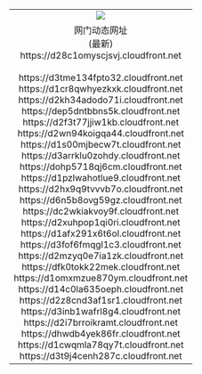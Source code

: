 ﻿<table>
  <tr></tr>
  <tr><td colspan=2 align=center><img src="https://d28c1omyscjsvj.cloudfront.net/Up/oGate.jpg" /></td></tr>
  <tr><td colspan=2 align=center>网门动态网址<br/>(最新)
<br>https://d28c1omyscjsvj.cloudfront.net
<br/>
<br>https://d3tme134fpto32.cloudfront.net
<br>https://d1cr8qwhyezkxk.cloudfront.net
<br>https://d2kh34adodo71i.cloudfront.net
<br>https://dep5dntbbns5k.cloudfront.net
<br>https://d2f3t77jjiw1kb.cloudfront.net
<br>https://d2wn94koigqa44.cloudfront.net
<br>https://d1s00mjbecw7t.cloudfront.net
<br>https://d3arrklu0zohdy.cloudfront.net
<br>https://dohp5718qj6cm.cloudfront.net
<br>https://d1pzlwahotlue9.cloudfront.net
<br>https://d2hx9q9tvvvb7o.cloudfront.net
<br>https://d6n5b8ovg59gz.cloudfront.net
<br>https://dc2wkiakvoy9f.cloudfront.net
<br>https://d2xuhpop1qi0ri.cloudfront.net
<br>https://d1afx291x6t6ol.cloudfront.net
<br>https://d3fof6fmqgl1c3.cloudfront.net
<br>https://d2mzyq0e7ia1zk.cloudfront.net
<br>https://dfk0tokk22mek.cloudfront.net
<br>https://d1omxmzue870ym.cloudfront.net
<br>https://d14c0la635oeph.cloudfront.net
<br>https://d2z8cnd3af1sr1.cloudfront.net
<br>https://d3inb1wafrl8g4.cloudfront.net
<br>https://d2i7brroikramt.cloudfront.net
<br>https://dhwdb4yek86fr.cloudfront.net
<br>https://d1cwqmla78qy7t.cloudfront.net
<br>https://d3t9j4cenh287c.cloudfront.net
    </td>
  </tr>
</table>
